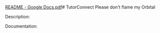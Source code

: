 [README - Google Docs.pdf](https://github.com/Reallyeasy1/TutorConnect/files/15446833/README.-.Google.Docs.pdf)# TutorConnect
Please don't flame my Orbital

Description:

Documentation:

